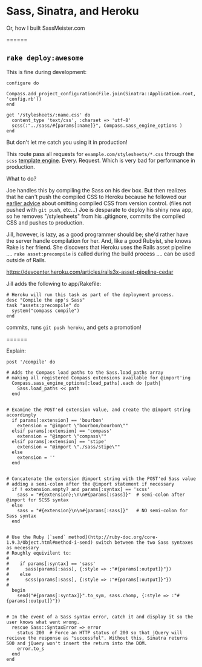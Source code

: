# Sass, Sinatra, and Heroku

Or, how I built SassMeister.com

======

## `rake deploy:awesome`

This is fine during development:

    configure do
      Compass.add_project_configuration(File.join(Sinatra::Application.root, 'config.rb'))
    end
  
    get '/stylesheets/:name.css' do
      content_type 'text/css', :charset => 'utf-8'
      scss(:"../sass/#{params[:name]}", Compass.sass_engine_options )
    end

But don't let me catch you using it in production!

This route pass all requests for `example.com/stylesheets/*.css` through the `scss` [template engine](http://www.sinatrarb.com/intro.html#SCSS%20Templates). Every. Request. Which is very bad for performance in production.

What to do? 

Joe handles this by compiling the Sass on his dev box. But then realizes that he can't push the compiled CSS to Heroku because he followed our [earlier advice](##) about omitting compiled CSS from version control. (files not pushed with `git push`, etc...) Joe is desparate to deploy his shiny new app, so he removes "/stylesheets" from his .gitignore, commits the compiled CSS and pushes to production. 

Jill, however, is lazy, as a good programmer should be; she'd rather have the server handle compilation for her. And, like a good Rubyist, she knows Rake is her friend. She discovers that Heroku uses the Rails asset pipeline .... `rake asset:precompile` is called during the build process .... can be used outside of Rails. 


https://devcenter.heroku.com/articles/rails3x-asset-pipeline-cedar


Jill adds the following to app/Rakefile:

    # Heroku will run this task as part of the deployment process.
    desc "Compile the app's Sass"
    task "assets:precompile" do
      system("compass compile")
    end

commits, runs `git push heroku`, and gets a promotion!

======


Explain: 

    
    post '/compile' do
    
    # Adds the Compass load paths to the Sass.load_paths array
    # making all registered Compass extensions available for @import'ing
      Compass.sass_engine_options[:load_paths].each do |path|
        Sass.load_paths << path
      end
    
    
    # Examine the POST'ed extension value, and create the @import string accordingly
      if params[:extension] == 'bourbon'
        extension = "@import \"bourbon/bourbon\""
      elsif params[:extension] == 'compass'
        extension = "@import \"compass\""
      elsif params[:extension] == 'stipe'
        extension = "@import \"./sass/stipe\""
      else
        extension = ''
      end
    
    
    # Concatenate the extension @import string with the POST'ed Sass value
    # adding a semi-colon after the @import statement if necessary
      if ! extension.empty? and params[:syntax] == 'scss'
        sass = "#{extension};\n\n#{params[:sass]}"  # semi-colon after @import for SCSS syntax
      else
        sass = "#{extension}\n\n#{params[:sass]}"   # NO semi-colon for Sass syntax
      end
    
    
    # Use the Ruby [`send` method](http://ruby-doc.org/core-1.9.3/Object.html#method-i-send) switch between the two Sass syntaxes as necessary
    # Roughly equivilent to:
    #    
    #    if params[:syntax] == 'sass'
    #      sass(params[:sass], {:style => :"#{params[:output]}"})
    #    else
    #      scss(params[:sass], {:style => :"#{params[:output]}"})
    #
      begin
        send("#{params[:syntax]}".to_sym, sass.chomp, {:style => :"#{params[:output]}"})
        
     
    # In the event of a Sass syntax error, catch it and display it so the user knows what went wrong.
      rescue Sass::SyntaxError => error
        status 200  # Force an HTTP status of 200 so that jQuery will recieve the response as "successful". Without this, Sinatra returns 500 and jQuery won't insert the return into the DOM.
        error.to_s
      end
    end













